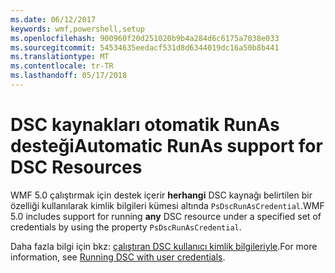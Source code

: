 ```yaml
---
ms.date: 06/12/2017
keywords: wmf,powershell,setup
ms.openlocfilehash: 900960f20d251020b9b4a284d6c6175a7038e033
ms.sourcegitcommit: 54534635eedacf531d8d6344019dc16a50b8b441
ms.translationtype: MT
ms.contentlocale: tr-TR
ms.lasthandoff: 05/17/2018
---
```

# <a name="automatic-runas-support-for-dsc-resources"></a><span data-ttu-id="52ffd-102">DSC kaynakları otomatik RunAs desteği</span><span class="sxs-lookup"><span data-stu-id="52ffd-102">Automatic RunAs support for DSC Resources</span></span>

<span data-ttu-id="52ffd-103">WMF 5.0 çalıştırmak için destek içerir **herhangi** DSC kaynağı belirtilen bir özelliği kullanılarak kimlik bilgileri kümesi altında `PsDscRunAsCredential`.</span><span class="sxs-lookup"><span data-stu-id="52ffd-103">WMF 5.0 includes support for running **any** DSC resource under a specified set of credentials by using the property `PsDscRunAsCredential`.</span></span>

<span data-ttu-id="52ffd-104">Daha fazla bilgi için bkz: [çalıştıran DSC kullanıcı kimlik bilgileriyle](https://msdn.microsoft.com/powershell/dsc/runasuser).</span><span class="sxs-lookup"><span data-stu-id="52ffd-104">For more information, see [Running DSC with user credentials](https://msdn.microsoft.com/powershell/dsc/runasuser).</span></span>
